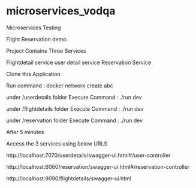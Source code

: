 # microservices_vodqa
Microservices Testing

Flight Reservation demo.

Project Contains Three Services

Flightdetail service
user detail service
Reservation Service

Clone this Application

Run command : docker network create abc

under /userdetails folder
Execute Command : ./run dev

under /flightdetails folder
Execute Command : ./run dev

under /reservation folder
Execute Command : ./run dev

After 5 minutes

Access the 3 services using below URLS

http://localhost:7070/userdetails/swagger-ui.html#/user-controller

http://localhost:6060/reservation/swagger-ui.html#/reservation-controller

http://localhost:9090/flightdetails/swagger-ui.html

